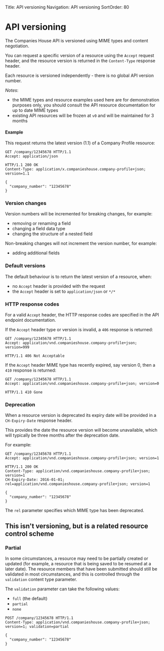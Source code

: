 Title: API versioning
Navigation: API versioning
SortOrder: 80

# API versioning

The Companies House API is versioned using MIME types and content negotiation.

You can request a specific version of a resource using the `Accept` request header,
and the resource version is returned in the `Content-Type` response header.

Each resource is versioned independently - there is no global API version number.

_Notes_:

* the MIME types and resource examples used here are for demonstration
purposes only, you should consult the API resource documentation for up to date
MIME types
* existing API resources will be frozen at `v0` and will be maintained for 3 months

#### Example

This request returns the latest version (1.1) of a Company Profile resource:

```
GET /company/12345678 HTTP/1.1
Accept: application/json

HTTP/1.1 200 OK
Content-Type: application/x.companieshouse.company-profile+json; version=1.1

{
  "company_number": "12345678"
}
```

### Version changes

Version numbers will be incremented for breaking changes, for example:

- removing or renaming a field
- changing a field data type
- changing the structure of a nested field

Non-breaking changes will not increment the version number, for example:

- adding additional fields

### Default versions

The default behaviour is to return the latest version of a resource, when:

* no `Accept` header is provided with the request
* the `Accept` header is set to `application/json` or `*/*`

### HTTP response codes

For a valid `Accept` header, the HTTP response codes are specified in the
API endpoint documentation.

If the `Accept` header type or version is invalid, a `406` response is returned:

```
GET /company/12345678 HTTP/1.1
Accept: application/vnd.companieshouse.company-profile+json; version=999

HTTP/1.1 406 Not Acceptable
```

If the `Accept` header MIME type has recently expired, say version 0, then a `410` response is returned:

```
GET /company/12345678 HTTP/1.1
Accept: application/vnd.companieshouse.company-profile+json; version=0

HTTP/1.1 410 Gone
```

### Deprecation

When a resource version is deprecated its expiry date will be provided in a
`CH-Expiry-Date` response header.

This provides the date the resource version will become unavailable,
which will typically be three months after the deprecation date.

For example:

```
GET /company/12345678 HTTP/1.1
Accept: application/vnd.companieshouse.company-profile+json; version=1

HTTP/1.1 200 OK
Content-Type: application/vnd.companieshouse.company-profile+json; version=1
CH-Expiry-Date: 2016-01-01; rel=application/vnd.companieshouse.company-profile+json; version=1

{
  "company_number": "12345678"
}
```

The `rel` parameter specifies which MIME type has been deprecated.



## This isn't versioning, but is a related resource control scheme

### Partial 

In some circumstances, a resource may need to be partially created or updated (for example, a resource that is being
saved to be resumed at a later date). The resource members that have been submitted should still be validated in most
circumstances, and this is controlled through the `validation` content type parameter.

The `validation` parameter can take the following values:
- `full` (the default)
- `partial`
- `none`

```
POST /company/12345678 HTTP/1.1
Content-Type: application/vnd.companieshouse.company-profile+json; version=1; validation=partial

{
  "company_number": "12345678"
}
```

